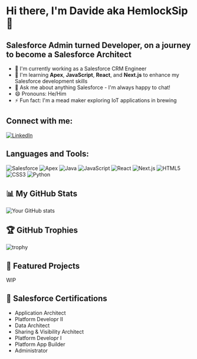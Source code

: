 # Hi there, I'm Davide aka HemlockSip 👋

## Salesforce Admin turned Developer, on a journey to become a Salesforce Architect

- 🔭 I'm currently working as a Salesforce CRM Engineer 
- 🌱 I'm learning **Apex**, **JavaScript**, **React**, and **Next.js** to enhance my Salesforce development skills
- 💬 Ask me about anything Salesforce - I'm always happy to chat!
- 😄 Pronouns: He/Him
- ⚡ Fun fact: I'm a mead maker exploring IoT applications in brewing

## Connect with me:
[![LinkedIn](https://img.shields.io/badge/LinkedIn-0077B5?style=for-the-badge&logo=linkedin&logoColor=white)](https://www.linkedin.com/in/davidetansini)

## Languages and Tools:
![Salesforce](https://img.shields.io/badge/Salesforce-00A1E0?style=for-the-badge&logo=Salesforce&logoColor=white)
![Apex](https://img.shields.io/badge/Apex-00A1E0?style=for-the-badge&logo=Salesforce&logoColor=white)
![Java](https://img.shields.io/badge/Java-ED8B00?style=for-the-badge&logo=java&logoColor=white)
![JavaScript](https://img.shields.io/badge/JavaScript-F7DF1E?style=for-the-badge&logo=javascript&logoColor=black)
![React](https://img.shields.io/badge/React-20232A?style=for-the-badge&logo=react&logoColor=61DAFB)
![Next.js](https://img.shields.io/badge/Next.js-000000?style=for-the-badge&logo=next.js&logoColor=white)
![HTML5](https://img.shields.io/badge/HTML5-E34F26?style=for-the-badge&logo=html5&logoColor=white)
![CSS3](https://img.shields.io/badge/CSS3-1572B6?style=for-the-badge&logo=css3&logoColor=white)
![Python](https://img.shields.io/badge/Python-3776AB?style=for-the-badge&logo=python&logoColor=white)

## 📊 My GitHub Stats
![Your GitHub stats](https://github-readme-stats.vercel.app/api?username=HemlockSip&show_icons=true&theme=radical)

## 🏆 GitHub Trophies
![trophy](https://github-profile-trophy.vercel.app/?username=HemlockSip&theme=nord)

## 🚀 Featured Projects
WIP

## 📜 Salesforce Certifications
- Application Architect
- Platform Developr II
- Data Architect
- Sharing & Visibility Architect
- Platform Developr I
- Platform App Builder
- Administrator
